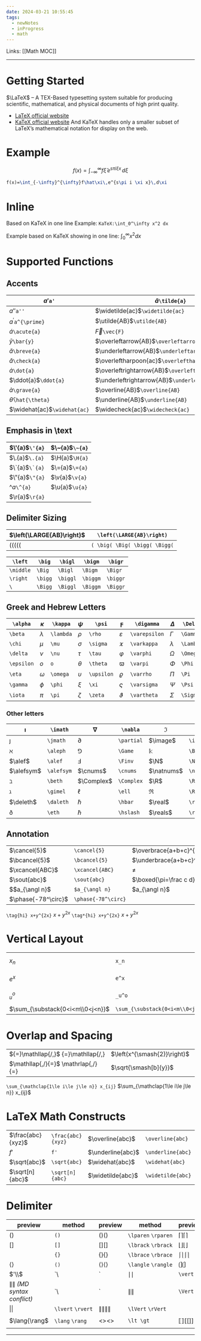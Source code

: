```yaml
---
date: 2024-03-21 10:55:45
tags:
  - newNotes
  - inProgress
  - math
---
```

Links: [[Math MOC]]

---
# Getting Started
$\LaTeX$ – A TEX-Based typesetting system suitable for producing scientific, mathematical, and physical documents of high print quality.
- [LaTeX official website](latex-project.org)
- [KaTeX official website](katex.org)
And KaTeX handles only a smaller subset of LaTeX’s mathematical notation for display on the web.
# Example
$$
f(x)=\int_{-\infty}^{\infty}f\hat\xi\,e^{s\pi i \xi x}\,d\xi
$$
```latex
f(x)=\int_{-\infty}^{\infty}f\hat\xi\,e^{s\pi i \xi x}\,d\xi
```
# Inline
Based on KaTeX in one line 
Example: `KaTeX:\int_0^\infty x^2 dx`

Example based on KaTeX showing in one line: $\int_0^\infty x^2 dx$ 
# Supported Functions
## Accents
| $a'$`a'`                     | $\tilde{a}$`\tilde{a}`                               | $\mathring{g}$`\mathring{g}`                   |
| ---------------------------- | ---------------------------------------------------- | ---------------------------------------------- |
| $a''$`a''`                   | $\widetilde{ac}$`\widetilde{ac}`                     | $\overgroup{AB}$`\overgroup{AB}`               |
| $a^{\prime}$`a^{\prime}`     | $\utilde{AB}$`\utilde{AB}`                           | $\undergroup{AB}$`\undergroup{AB}`             |
| $\acute{a}$`\acute{a}`       | $\vec{F}$`\vec{F}`                                   | $\Overrightarrow{AB}$`\Overrightarrow{AB}`     |
| $\bar{y}$​`\bar{y}`          | $\overleftarrow{AB}$`\overleftarrow{AB}`             | $\overrightarrow{AB}$`\overrightarrow{AB}`     |
| $\breve{a}$`\breve{a}`       | $\underleftarrow{AB}$`\underleftarrow{AB}`           | $\underrightarrow{AB}$`\underrightarrow{AB}`   |
| $\check{a}$`\check{a}`       | $\overleftharpoon{ac}$`\overleftharpoon{ac}`         | $\overrightharpoon{ac}$`\overrightharpoon{ac}` |
| $\dot{a}$`\dot{a}`           | $\overleftrightarrow{AB}$`\overleftrightarrow{AB}`   | $\overbrace{AB}$`\overbrace{AB}`               |
| $\ddot{a}$`\ddot{a}`         | $\underleftrightarrow{AB}$`\underleftrightarrow{AB}` | $\underbrace{AB}$`\underbrace{AB}`             |
| $\grave{a}$`\grave{a}`       | $\overline{AB}$`\overline{AB}`                       | $\overlinesegment{AB}$`\overlinesegment{AB}`   |
| $\hat{\theta}$`\hat{\theta}` | $\underline{AB}$`\underline{AB}`                     | $\underlinesegment{AB}$`\underlinesegment{AB}` |
| $\widehat{ac}$`\widehat{ac}` | $\widecheck{ac}$`\widecheck{ac}`                     | $\underbar{X}$`\underbar{X}`                   |
## Emphasis in \\text
| $\'{a}$`\'{a}`   | $\~{a}$`\~{a}` |
| ---------------- | -------------- |
| $\.{a}$`\.{a}`   | $\H{a}$`\H{a}` |
| $\`{a}$``\`{a}`` | $\={a}$`\={a}` |
| $\"{a}$`\"{a}`   | $\v{a}$`\v{a}` |
| $\^{a}$`\^{a}`   | $\u{a}$`\u{a}` |
| $\r{a}$`\r{a}`   |                |
## Delimiter Sizing
| $\left(\LARGE{AB}\right)$     | `\left(\LARGE{AB}\right)`     |
| ----------------------------- | ----------------------------- |
| $( \big( \Big( \bigg( \Bigg($ | `( \big( \Big( \bigg( \Bigg(` |


| `\left`   | `\big`  | `\bigl`  | `\bigm`  | `\bigr`  |
| --------- | ------- | -------- | -------- | -------- |
| `\middle` | `\Big`  | `\Bigl`  | `\Bigm`  | `\Bigr`  |
| `\right`  | `\bigg` | `\biggl` | `\biggm` | `\biggr` |
| `\`       | `\Bigg` | `\Biggl` | `\Biggm` | `\Biggr` |
## Greek and Hebrew Letters
| `\alpha`   | $\kappa$  | `\kappa`  | $\psi$     | `\psi`     | $\digamma$    | `\digamma`    | $\Delta$  | `\Delta`  | $\Theta$   | `\Theta`   |
| ---------- | --------- | --------- | ---------- | ---------- | ------------- | ------------- | --------- | --------- | ---------- | ---------- |
| `\beta`    | $\lambda$ | `\lambda` | $\rho$     | `\rho`     | $\varepsilon$ | `\varepsilon` | $\Gamma$  | `\Gamma`  | $\Upsilon$ | `\Upsilon` |
| `\chi`     | $\mu$     | `\mu`     | $\sigma$   | `\sigma`   | $\varkappa$   | `\varkappa`   | $\lambda$ | `\Lambda` | $\Xi$      | `\Xi`      |
| `\delta`   | $\nu$     | `\nu`     | $\tau$     | `\tau`     | $\varphi$     | `\varphi`     | $\Omega$  | `\Omega`  |            |            |
| `\epsilon` | $o$       | `o`       | $\theta$   | `\theta`   | $\varpi$      | `\varpi`      | $\Phi$    | `\Phi`    | $\aleph$   | `\aleph`   |
| `\eta`     | $\omega$  | `\omega`  | $\upsilon$ | `\upsilon` | $\varrho$     | `\varrho`     | $\Pi$     | `\Pi`     | $\beth$    | `\beth`    |
| `\gamma`   | $\phi$    | `\phi`    | $\xi$      | `\xi`      | $\varsigma$   | `\varsigma`   | $\Psi$    | `\Psi`    | $\daleth$  | `\daleth`  |
| `\iota`    | $\pi$     | `\pi`     | $\zeta$    | `\zeta`    | $\vartheta$   | `\vartheta`   | $\Sigma$  | `\Sigma`  | $\gimel$   | `\gimel`   |

### Other letters

| $\imath$   | `\imath`   | $\nabla$   | `\nabla`   | $\Im$      | `\Im`      | $\Reals$     | `\Reals`     | $\text{\OE}$ | `\text{\OE}` |
| ---------- | ---------- | ---------- | ---------- | ---------- | ---------- | ------------ | ------------ | ------------ | ------------ |
| $\jmath$   | `\jmath`   | $\partial$ | `\partial` | $\image$   | `\image`   | $\wp$        | `\wp`        | $\text{\o}$  | `\text{\o}`  |
| $\aleph$   | `\aleph`   | $\Game$    | `\Game`    | $\Bbbk$    | `\Bbbk`    | $\weierp$    | `\weierp`    | $\text{\O}$  | `\text{\O}`  |
| $\alef$    | `\alef`    | $\Finv$    | `\Finv`    | $\N$       | `\N`       | $\Z$         | `\Z`         | $\text{\ss}$ | `\text{\ss}` |
| $\alefsym$ | `\alefsym` | $\cnums$   | `\cnums`   | $\natnums$ | `\natnums` | $\text{\aa}$ | `\text{\aa}` | $\text{\i}$  | `\text{\i}`  |
| $\beth$    | `\beth`    | $\Complex$ | `\Complex` | $\R$       | `\R`       | $\text{\AA}$ | `\text{\AA}` | $\text{\j}$  | `\text{\j}`  |
| $\gimel$   | `\gimel`   | $\ell$     | `\ell`     | $\Re$      | `\Re`      | $\text{\ae}$ | `\text{\ae}` |              |              |
| $\deleth$  | `\daleth`  | $\hbar$    | `\hbar`    | $\real$    | `\real`    | $\text{\AE}$ | `\text{\AE}` |              |              |
| $\eth$     | `\eth`     | $\hslash$  | `\hslash`  | $\reals$   | `\reals`   | $\text{\oe}$ | `\text{\oe}` |              |              |
## Annotation
|                     |                     |                                    |                                    |
| ------------------- | ------------------- | ---------------------------------- | ---------------------------------- |
| $\cancel{5}$​       | `\cancel{5}`        | $\overbrace{a+b+c}^{\text{note}}$  | `\overbrace{a+b+c}^{\text{note}}`  |
| $\bcancel{5}$       | `\bcancel{5}`       | $\underbrace{a+b+c}^{\text{note}}$ | `\underbrace{a+b+c}_{\text{note}}` |
| $\xcancel{ABC}$     | `\xcancel{ABC}`     | $\not=$                            | `\not =`                           |
| $\sout{abc}$        | `\sout{abc}`        | $\boxed{\pi=\frac c d}$            | `\boxed{\pi=\frac c d}`            |
| $$a_{\angl n}$      | `$a_{\angl n}`      | $a_{\angl n}$                      | `a_\angln`                         |
| $\phase{-78^\circ}$ | `\phase{-78^\circ}` |                                    |                                    |
`\tag{hi} x+y^{2x}`
$\tag{hi} x+y^{2x}$
`\tag*{hi} x+y^{2x}`
$\tag*{hi} x+y^{2x}$
# Vertical Layout
|                                  |                                  |                   |                   |                                                         |                                                       |
| -------------------------------- | -------------------------------- | ----------------- | ----------------- | ------------------------------------------------------- | ----------------------------------------------------- |
| $x_n$​                           | `x_n`                            | $\stackel{!}{=}$  | `\stackrel{!}{=}` | $a\atop b$                                              | `a \atop b`                                           |
| $e^x$                            | `e^x`                            | $\overset{!}{=}$  | `\overset{!}{=}`  | $a\raisebox{0.25em}{\$b\$}c$                            | `a\raisebox{0.25em}{$b$}c`                            |
| $_u^o$                           | `_u^o`                           | $\underset{!}{=}$ | `\underset{!}{=}` | $a+\left(\vcenter{\hbox{\$\frac{\frac a b}c\$}}\right)$ | `a+\left(\vcenter{\hbox{$\frac{\frac a b}c$}}\right)` |
| $\sum_{\substack{0<i<m\\0<j<n}}$ | `\sum_{\substack{0<i<m\\0<j<n}}` |                   |                   |                                                         |                                                       |
# Overlap and Spacing
|                                     |                              |                            |
| ----------------------------------- | ---------------------------- | -------------------------- |
| ${=}\mathllap{/,}$ {=}\mathllap{/,} | $\left(x^{\smash{2}}\right)$ | \left(x^{\smash{2}}\right) |
| $\mathllap{,/}{=}$ \mathrlap{,/}{=} | $\sqrt{\smash[b]{y}}$        | \sqrt{\smash[b]{y}}        |
`\sum_{\mathclap{1\le i\le j\le n}} x_{ij}`
$\sum_{\mathclap{1\le i\le j\le n}} x_{ij}$
# LaTeX Math Constructs
|                    |                   |                   |                   |                        |                        |
| ------------------ | ----------------- | ----------------- | ----------------- | ---------------------- | ---------------------- |
| $\frac{abc}{xyz}$​ | `\frac{abc}{xyz}` | $\overline{abc}$  | `\overline{abc}`  | $\overrightarrow{abc}$ | `\overrightarrow{abc}` |
| $f'$               | `f'`              | $\underline{abc}$ | `\underline{abc}` | $\overleftarrow{abc}$  | `\overleftarrow{abc}`  |
| $\sqrt{abc}$       | `\sqrt{abc}`      | $\widehat{abc}$   | `\widehat{abc}`   | $\overbrace{abc}$      | `\overbrace{abc}`      |
| $\sqrt[n]{abc}$    | `\sqrt[n]{abc}`   | $\widetilde{abc}$ | `\widetilde{abc}` | $\underbrace{abc}$     | `\underbrace{abc}`     |
# Delimiter
| preview                   | method            | preview | method              | preview | method   | preview | method                      | preview                 | method            |                |
| ------------------------- | ----------------- | ------- | ------------------- | ------- | -------- | ------- | --------------------------- | ----------------------- | ----------------- | -------------- |
| $( )$                     | `()`              | ()()    | `\lparen` `\rparen` | ⌈⌉⌈⌉    | `⌈ ⌉`    | ⌈⌉⌈⌉    | `\lceil` `\rceil`           | ↑↑                      | `\uparrow`        |                |
| $[ ]$                     | `[]`              | [][]    | `\lbrack` `\rbrack` | ⌊⌋⌊⌋    | `⌊ ⌋`    | ⌊⌋⌊⌋    | `\lfloor` `\rfloor`         | ↓↓                      | `\downarrow`      |                |
| ${ }$                     | `{}`              | {}{}    | `\lbrace` `\rbrace` | ⎰⎱⎰⎱    | `⎰⎱`     | ⎰⎱⎰⎱    | `\lmoustache` `\rmoustache` | ↕↕                      | `\updownarrow`    |                |
| $⟨⟩$                      | `⟨⟩`              | ⟨⟩⟨⟩    | `\langle` `\rangle` | ⟮⟯⟮⟯    | `⟮ ⟯`    | ⟮⟯⟮⟯    | `\lgroup` `\rgroup`         | ⇑⇑                      | `\Uparrow`        |                |
| $'\\$                     | `\\               | `       | ∣∣                  | `\vert` | ┌┐┌┐     | `┌ ┐`   | ┌┐                          | `\ulcorner` `\urcorner` | ⇓⇓                | `\Downarrow`   |
| ∥∥ _(MD syntax conflict)_ | `\\               | `       | ∥∥                  | `\Vert` | └┘└┘     | `└ ┘`   | └┘                          | `\llcorner` `\lrcorner` | ⇕⇕                | `\Updownarrow` |
| $\lvert{}\rvert$          | `\lvert` `\rvert` | ∥∥∥∥    | `\lVert` `\rVert`   |         | `\left.` |         | `\right.`                   | \\                      | `\backslash`      |                |
| $\lang{\rang$             | `\lang` `\rang`   | <><>    | `\lt \gt`           | ⟦⟧[[]]  | `⟦ ⟧`    | ⟦⟧[[]]  | `\llbracket` `\rrbracket`   | ⦃⦄{[]}                  | `\lBrace \rBrace` |                |

---

